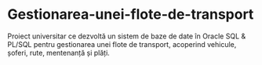 # Gestionarea-unei-flote-de-transport
Proiect universitar ce dezvoltă un sistem de baze de date în Oracle SQL &amp; PL/SQL pentru gestionarea unei flote de transport, acoperind vehicule, șoferi, rute, mentenanță și plăți.
